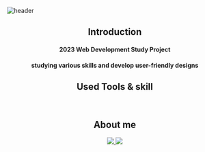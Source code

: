 <!-- 헤더 -->
![header](https://capsule-render.vercel.app/api?type=slice&color=FFF5E1&height=200&section=header&text=Hello&desc=I'm%20Daks&fontSize=60&rotate=14&fontAlignY=25&fontAlign=75&descAlignY=43&descAlign=80&)
<div align=center>
<div>

## Introduction
#### 2023 Web Development Study Project<br>
#### studying various skills and develop user-friendly designs

</div>
<div>

## Used Tools & skill
<br>

</div>
<div>

## About me
<a href="https://time-belly-ce2.notion.site/2023-8035319d2b7a4c8ca72ddd8300783179?pvs=4">
<img src="https://img.shields.io/badge/Notion-black?style=flat&logo=Notion&logoColor=white"/>
</a>
<a href="https://github.com/daks4012">
<img src="https://img.shields.io/badge/Git-gray?style=flat&logo=Git&logoColor=white"/>
</a>

</div>
</div>


